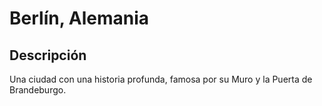 # Berlín, Alemania

## Descripción
Una ciudad con una historia profunda, famosa por su Muro y la Puerta de Brandeburgo.